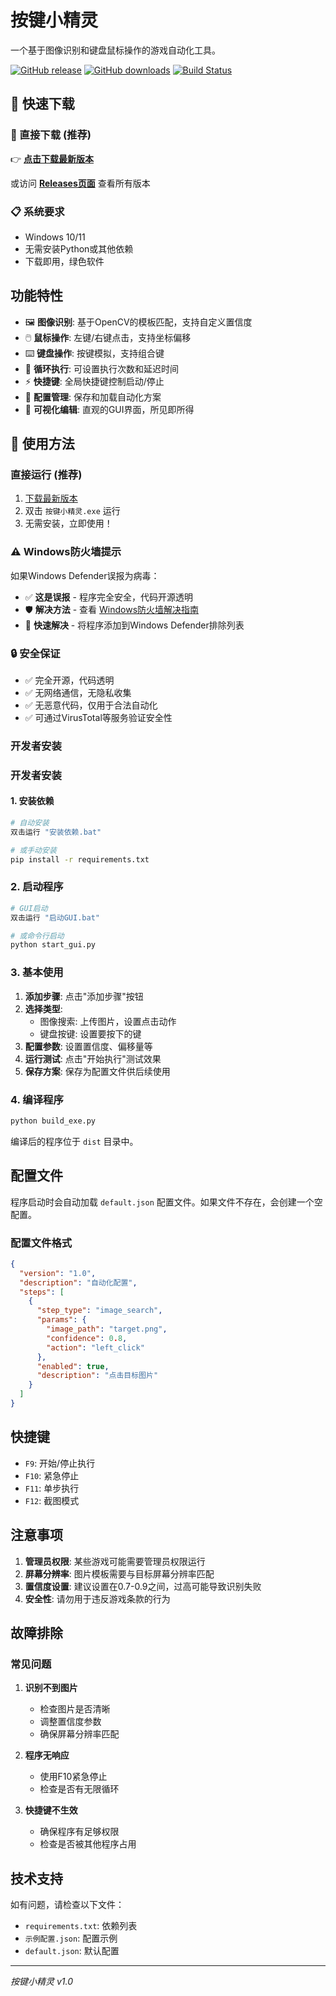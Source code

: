 # 按键小精灵

一个基于图像识别和键盘鼠标操作的游戏自动化工具。

[![GitHub release](https://img.shields.io/github/v/release/goblinjj/anjian?style=flat-square)](https://github.com/goblinjj/anjian/releases)
[![GitHub downloads](https://img.shields.io/github/downloads/goblinjj/anjian/total?style=flat-square)](https://github.com/goblinjj/anjian/releases)
[![Build Status](https://img.shields.io/github/actions/workflow/status/goblinjj/anjian/auto-release.yml?style=flat-square)](https://github.com/goblinjj/anjian/actions)

## 🚀 快速下载

### 💾 直接下载 (推荐)
👉 **[点击下载最新版本](https://github.com/goblinjj/anjian/releases/latest/download/按键小精灵.exe)**

或访问 **[Releases页面](https://github.com/goblinjj/anjian/releases)** 查看所有版本

### 📋 系统要求
- Windows 10/11
- 无需安装Python或其他依赖
- 下载即用，绿色软件

## 功能特性

- 🖼️ **图像识别**: 基于OpenCV的模板匹配，支持自定义置信度
- 🖱️ **鼠标操作**: 左键/右键点击，支持坐标偏移
- ⌨️ **键盘操作**: 按键模拟，支持组合键
- 🔄 **循环执行**: 可设置执行次数和延迟时间
- ⚡ **快捷键**: 全局快捷键控制启动/停止
- 💾 **配置管理**: 保存和加载自动化方案
- 🎯 **可视化编辑**: 直观的GUI界面，所见即所得

## 🚀 使用方法

### 直接运行 (推荐)
1. [下载最新版本](https://github.com/goblinjj/anjian/releases/latest)
2. 双击 `按键小精灵.exe` 运行
3. 无需安装，立即使用！

### ⚠️ Windows防火墙提示
如果Windows Defender误报为病毒：
- ✅ **这是误报** - 程序完全安全，代码开源透明
- 🛡️ **解决方法** - 查看 [Windows防火墙解决指南](WINDOWS_DEFENDER_GUIDE.md)
- 📁 **快速解决** - 将程序添加到Windows Defender排除列表

### 🔒 安全保证
- ✅ 完全开源，代码透明
- ✅ 无网络通信，无隐私收集  
- ✅ 无恶意代码，仅用于合法自动化
- ✅ 可通过VirusTotal等服务验证安全性

### 开发者安装

### 开发者安装

#### 1. 安装依赖
```bash
# 自动安装
双击运行 "安装依赖.bat"

# 或手动安装
pip install -r requirements.txt
```

### 2. 启动程序
```bash
# GUI启动
双击运行 "启动GUI.bat"

# 或命令行启动
python start_gui.py
```

### 3. 基本使用

1. **添加步骤**: 点击"添加步骤"按钮
2. **选择类型**: 
   - 图像搜索: 上传图片，设置点击动作
   - 键盘按键: 设置要按下的键
3. **配置参数**: 设置置信度、偏移量等
4. **运行测试**: 点击"开始执行"测试效果
5. **保存方案**: 保存为配置文件供后续使用

### 4. 编译程序
```bash
python build_exe.py
```
编译后的程序位于 `dist` 目录中。

## 配置文件

程序启动时会自动加载 `default.json` 配置文件。如果文件不存在，会创建一个空配置。

### 配置文件格式
```json
{
  "version": "1.0",
  "description": "自动化配置",
  "steps": [
    {
      "step_type": "image_search",
      "params": {
        "image_path": "target.png",
        "confidence": 0.8,
        "action": "left_click"
      },
      "enabled": true,
      "description": "点击目标图片"
    }
  ]
}
```

## 快捷键

- `F9`: 开始/停止执行
- `F10`: 紧急停止
- `F11`: 单步执行
- `F12`: 截图模式

## 注意事项

1. **管理员权限**: 某些游戏可能需要管理员权限运行
2. **屏幕分辨率**: 图片模板需要与目标屏幕分辨率匹配
3. **置信度设置**: 建议设置在0.7-0.9之间，过高可能导致识别失败
4. **安全性**: 请勿用于违反游戏条款的行为

## 故障排除

### 常见问题

1. **识别不到图片**
   - 检查图片是否清晰
   - 调整置信度参数
   - 确保屏幕分辨率匹配

2. **程序无响应**
   - 使用F10紧急停止
   - 检查是否有无限循环

3. **快捷键不生效**
   - 确保程序有足够权限
   - 检查是否被其他程序占用

## 技术支持

如有问题，请检查以下文件：
- `requirements.txt`: 依赖列表
- `示例配置.json`: 配置示例
- `default.json`: 默认配置

---
*按键小精灵 v1.0*
